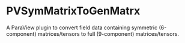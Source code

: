 # PVSymMatrixToGenMatrx

A ParaView plugin to convert field data containing symmetric (6-component) matrices/tensors to full (9-component) matrices/tensors.